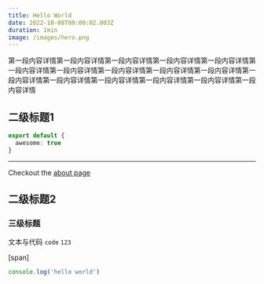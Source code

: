 ```yaml
---
title: Hello World
date: 2022-10-08T00:00:02.003Z
duration: 1min
image: /images/hero.png
---
```


第一段内容详情第一段内容详情第一段内容详情第一段内容详情第一段内容详情第一段内容详情第一段内容详情第一段内容详情第一段内容详情第一段内容详情第一段内容详情第一段内容详情第一段内容详情第一段内容详情第一段内容详情第一段内容详情


## 二级标题1

```ts
export default {
  awesome: true
}
```

<hr />

Checkout the [about page](/posts/about)

## 二级标题2

### 三级标题

文本与代码 `code` `123`

[span]


```js
console.log('hello world')
```